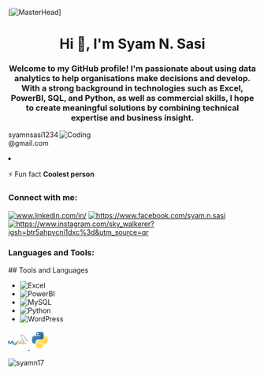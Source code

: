 [![MasterHead](https://www.jobvector.de/karriere-ratgeber/wp-content/uploads/2024/03/data-analyst.jpg)]
<h1 align="center">Hi 👋, I'm Syam N. Sasi</h1>
<h3 align="center">Welcome to my GitHub profile! I'm passionate about using data analytics to help organisations make decisions and develop. With a strong background in technologies such as Excel, PowerBI, SQL, and Python, as well as commercial skills, I hope to create meaningful solutions by combining technical expertise and business insight.</h3>
<img align="right" alt="Coding" width="400" src="[https://www.caxsol.com/assets/img/data-analysis.gif](https://www.shutterstock.com/shutterstock/photos/1140606680/display_1500/stock-photo--cartoon-male-trader-financial-data-analyst-character-sitting-monitoring-graph-diagram-chart-1140606680.jpg)”)>

- 🌱 I’m currently learning **Google Data Analytics Certifications**

- 💬 Ask me about **React, DO**

- 📫 How to reach me **syamnsasi1234@gmail.com**

- ⚡ Fun fact **Coolest person**

<h3 align="left">Connect with me:</h3>
<p align="left">
<a href="https://linkedin.com/in/www.linkedin.com/in/" target="blank"><img align="center" src="https://raw.githubusercontent.com/rahuldkjain/github-profile-readme-generator/master/src/images/icons/Social/linked-in-alt.svg" alt="www.linkedin.com/in/" height="30" width="40" /></a>
<a href="https://fb.com/https://www.facebook.com/syam.n.sasi" target="blank"><img align="center" src="https://raw.githubusercontent.com/rahuldkjain/github-profile-readme-generator/master/src/images/icons/Social/facebook.svg" alt="https://www.facebook.com/syam.n.sasi" height="30" width="40" /></a>
<a href="https://instagram.com/https://www.instagram.com/sky_walkerer?igsh=btr5ahpvcni1dxc%3d&utm_source=qr" target="blank"><img align="center" src="https://raw.githubusercontent.com/rahuldkjain/github-profile-readme-generator/master/src/images/icons/Social/instagram.svg" alt="https://www.instagram.com/sky_walkerer?igsh=btr5ahpvcni1dxc%3d&utm_source=qr" height="30" width="40" /></a>
</p>

<h3 align="left">Languages and Tools:</h3>
## Tools and Languages

- ![Excel](https://img.shields.io/badge/-Excel-217346?style=flat-square&logo=microsoft-excel&logoColor=white)
- ![PowerBI](https://img.shields.io/badge/-PowerBI-F2C811?style=flat-square&logo=powerbi&logoColor=black)
- ![MySQL](https://img.shields.io/badge/-MySQL-4479A1?style=flat-square&logo=mysql&logoColor=white)
- ![Python](https://img.shields.io/badge/-Python-3776AB?style=flat-square&logo=python&logoColor=white)
- ![WordPress](https://img.shields.io/badge/-WordPress-21759B?style=flat-square&logo=wordpress&logoColor=white)
<p align="left"> <a href="https://www.mysql.com/" target="_blank" rel="noreferrer"> <img src="https://raw.githubusercontent.com/devicons/devicon/master/icons/mysql/mysql-original-wordmark.svg" alt="mysql" width="40" height="40"/> </a> <a href="https://www.python.org" target="_blank" rel="noreferrer"> <img src="https://raw.githubusercontent.com/devicons/devicon/master/icons/python/python-original.svg" alt="python" width="40" height="40"/> </a> </p>

<p><img align="center" src="https://github-readme-stats.vercel.app/api/top-langs?username=syamn17&show_icons=true&locale=en&layout=compact" alt="syamn17" /></p>
